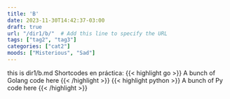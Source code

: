 ```yaml
---
title: 'B'
date: 2023-11-30T14:42:37-03:00
draft: true
url: "/dir1/b/"  # Add this line to specify the URL
tags: ["tag2", "tag3"]
categories: ["cat2"]
moods: ["Misterious", "Sad"]
---
```


this is dir1/b.md
Shortcodes en práctica:
{{< highlight go >}} A bunch of Golang code here {{< /highlight >}}
{{< highlight python >}} A bunch of Py code here {{< /highlight >}}